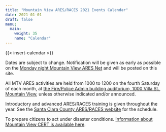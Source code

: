 ```yaml
---
title: "Mountain View ARES/RACES 2021 Events Calendar"
date: 2021-01-01
draft: false
menu:
  main:
    weight: 35
    name: "Calendar"
---
```


{{< insert-calendar >}}

Dates are subject to change. Notification will be given as early as possible on
the [Monday night Mountain View ARES Net](/nets) and will be posted on this
site.

All MTV ARES activities are held from 1000 to 1200 on the fourth Saturday of
each month, at [the Fire/Police Admin building auditorium, 1000 Villa St.,
Mountain View](https://goo.gl/maps/crZoNY9SojPL3rrBA), unless otherwise
indicated and/or announced.

Introductory and advanced ARES/RACES training is given throughout the year. See
the [Santa Clara County ARES/RACES
website](www.scc-ares-races.org/activities/events.php) for the schedule.

To prepare citizens to act under disaster conditions. [Information about Mountain
View CERT is available
here](http://www.mountainview.gov/depts/fire/preparedness/cert.asp).
